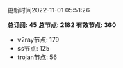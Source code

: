 更新时间2022-11-01 05:51:26

**总订阅: 45**
**总节点: 2182**
**有效节点: 360**
- v2ray节点: 179
- ss节点: 125
- trojan节点: 56
